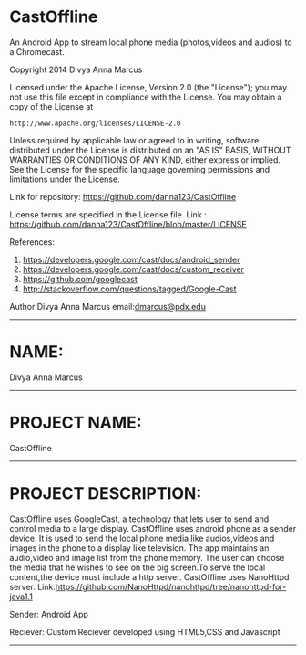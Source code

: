 CastOffline
===========

An Android App to stream local phone media (photos,videos and audios) to a Chromecast.

Copyright 2014 Divya Anna Marcus

Licensed under the Apache License, Version 2.0 (the "License");
you may not use this file except in compliance with the License.
You may obtain a copy of the License at

    http://www.apache.org/licenses/LICENSE-2.0

Unless required by applicable law or agreed to in writing, software
distributed under the License is distributed on an "AS IS" BASIS,
WITHOUT WARRANTIES OR CONDITIONS OF ANY KIND, either express or implied.
See the License for the specific language governing permissions and
limitations under the License.

Link for repository: https://github.com/danna123/CastOffline

License terms are specified in the License file. Link : https://github.com/danna123/CastOffline/blob/master/LICENSE

References:

1. https://developers.google.com/cast/docs/android_sender
2. https://developers.google.com/cast/docs/custom_receiver
3. https://github.com/googlecast
4. http://stackoverflow.com/questions/tagged/Google-Cast

Author:Divya Anna Marcus
email:dmarcus@pdx.edu

------------------------------------------------------------------------------------------------------------------------

NAME:
=====

Divya Anna Marcus

------------------------------------------------------------------------------------------------------------------------

PROJECT NAME:
=============

CastOffline

------------------------------------------------------------------------------------------------------------------------

PROJECT DESCRIPTION:
===================

CastOffline uses GoogleCast, a technology that lets user to send and control media to a large display. CastOffline uses android phone as a sender device. It is used to send the local phone media like audios,videos and images in the phone to a display like television. The app maintains an audio,video and image list from the phone memory. The user can choose the media that he wishes to see on the big screen.To serve the local content,the device must include a http server. CastOffline uses NanoHttpd server.  Link:https://github.com/NanoHttpd/nanohttpd/tree/nanohttpd-for-java1.1

Sender: Android App

Reciever: Custom Reciever developed using HTML5,CSS and Javascript

-----------------------------------------------------------------------------------------------------------------------

